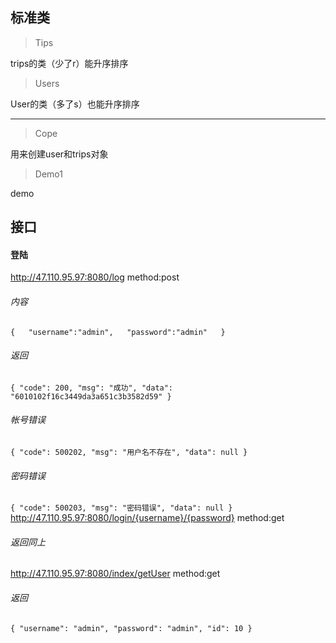 ## 标准类
> Tips

trips的类（少了r）能升序排序

> Users

User的类（多了s）也能升序排序

---

> Cope

用来创建user和trips对象

> Demo1

demo

## 接口

#### 登陆

http://47.110.95.97:8080/log         method:post   
###### 内容
`{  
    "username":"admin",  
    "password":"admin"  
}`
###### 返回 
`{
    "code": 200,
    "msg": "成功",
    "data": "6010102f16c3449da3a651c3b3582d59"
}`
###### 帐号错误
`{
    "code": 500202,
    "msg": "用户名不存在",
    "data": null
}`
###### 密码错误
`{
    "code": 500203,
    "msg": "密码错误",
    "data": null
}`
http://47.110.95.97:8080/login/{username}/{password} method:get
###### 返回同上

http://47.110.95.97:8080/index/getUser method:get
###### 返回
`{
    "username": "admin",
    "password": "admin",
    "id": 10
}`
